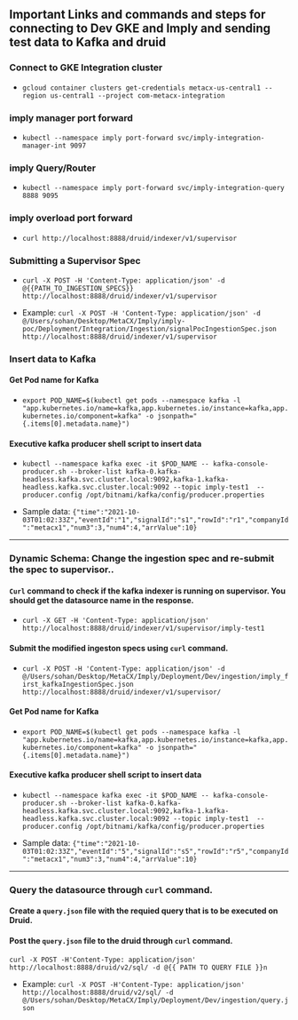 ## Important Links and commands and steps for connecting to Dev GKE and Imply and sending test data to Kafka and druid

### Connect to GKE Integration cluster
* `gcloud container clusters get-credentials metacx-us-central1 --region us-central1 --project com-metacx-integration`

### imply manager port forward
* `kubectl --namespace imply port-forward svc/imply-integration-manager-int 9097`

### imply Query/Router
* `kubectl --namespace imply port-forward svc/imply-integration-query 8888 9095`

### imply overload port forward
* `curl http://localhost:8888/druid/indexer/v1/supervisor`

### Submitting a Supervisor Spec
* `curl -X POST -H 'Content-Type: application/json' -d @{{PATH_TO_INGESTION_SPECS}} http://localhost:8888/druid/indexer/v1/supervisor`

* Example: 
`curl -X POST -H 'Content-Type: application/json' -d @/Users/sohan/Desktop/MetaCX/Imply/imply-poc/Deployment/Integration/Ingestion/signalPocIngestionSpec.json http://localhost:8888/druid/indexer/v1/supervisor`

### Insert data to Kafka

#### Get Pod name for Kafka
* `export POD_NAME=$(kubectl get pods --namespace kafka -l "app.kubernetes.io/name=kafka,app.kubernetes.io/instance=kafka,app.kubernetes.io/component=kafka" -o jsonpath="{.items[0].metadata.name}")`

#### Executive kafka producer shell script to insert data 
* `kubectl --namespace kafka exec -it $POD_NAME -- kafka-console-producer.sh --broker-list kafka-0.kafka-headless.kafka.svc.cluster.local:9092,kafka-1.kafka-headless.kafka.svc.cluster.local:9092 --topic imply-test1  --producer.config /opt/bitnami/kafka/config/producer.properties`

* Sample data: 
`{"time":"2021-10-03T01:02:33Z","eventId":"1","signalId":"s1","rowId":"r1","companyId":"metacx1","num3":3,"num4":4,"arrValue":10}`

----------------------------------------------------------------------

### Dynamic Schema: Change the ingestion spec and re-submit the spec to supervisor..

#### `Curl` command to check if the kafka indexer is running on supervisor. You should get the datasource name in the response. 
* `curl -X GET -H 'Content-Type: application/json' http://localhost:8888/druid/indexer/v1/supervisor/imply-test1`

#### Submit the modified ingeston specs using `curl` command. 
* `curl -X POST -H 'Content-Type: application/json' -d @/Users/sohan/Desktop/MetaCX/Imply/Deployment/Dev/ingestion/imply_first_kafkaIngestionSpec.json http://localhost:8888/druid/indexer/v1/supervisor/`

#### Get Pod name for Kafka
* `export POD_NAME=$(kubectl get pods --namespace kafka -l "app.kubernetes.io/name=kafka,app.kubernetes.io/instance=kafka,app.kubernetes.io/component=kafka" -o jsonpath="{.items[0].metadata.name}")`

#### Executive kafka producer shell script to insert data 
* `kubectl --namespace kafka exec -it $POD_NAME -- kafka-console-producer.sh --broker-list kafka-0.kafka-headless.kafka.svc.cluster.local:9092,kafka-1.kafka-headless.kafka.svc.cluster.local:9092 --topic imply-test1  --producer.config /opt/bitnami/kafka/config/producer.properties`

* Sample data: 
`{"time":"2021-10-03T01:02:33Z","eventId":"5","signalId":"s5","rowId":"r5","companyId":"metacx1","num3":3,"num4":4,"arrValue":10}`

----------------------------------------------------------------------

### Query the datasource through `curl` command.

#### Create a `query.json` file with the requied query that is to be executed on Druid.

#### Post the `query.json` file to the druid through `curl` command. 
`curl -X POST -H'Content-Type: application/json' http://localhost:8888/druid/v2/sql/ -d @{{ PATH TO QUERY FILE }}n`

* Example: 
`curl -X POST -H'Content-Type: application/json' http://localhost:8888/druid/v2/sql/ -d @/Users/sohan/Desktop/MetaCX/Imply/Deployment/Dev/ingestion/query.json`
